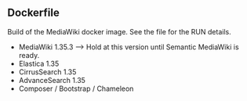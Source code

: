 ## Dockerfile
Build of the MediaWiki docker image. See the file for the RUN details. 
- MediaWiki 1.35.3 --> Hold at this version until Semantic MediaWiki is ready. 
- Elastica 1.35
- CirrusSearch 1.35
- AdvanceSearch 1.35
- Composer / Bootstrap / Chameleon
